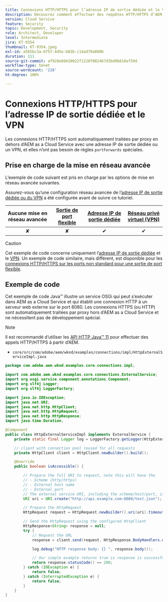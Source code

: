 ```yaml
---
title: Connexions HTTP/HTTPS pour l’adresse IP de sortie dédiée et le VPN
description: Découvrez comment effectuer des requêtes HTTP/HTTPS d’AEM as a Cloud Service vers des services web externes s’exécutant pour une adresse IP de sortie dédiée et un VPN.
version: Cloud Service
feature: Security
topic: Development, Security
role: Architect, Developer
level: Intermediate
jira: KT-9354
thumbnail: KT-9354.jpeg
exl-id: a565bc3a-675f-4d5e-b83b-c14ad70a800b
duration: 111
source-git-commit: af928e60410022f12207082467d3bd9b818af59d
workflow-type: tm+mt
source-wordcount: '228'
ht-degree: 100%

---
```


# Connexions HTTP/HTTPS pour l’adresse IP de sortie dédiée et le VPN

Les connexions HTTP/HTTPS sont automatiquement traitées par proxy en dehors d’AEM as a Cloud Service avec une adresse IP de sortie dédiée ou un VPN, et elles n’ont pas besoin de règles `portForwards` spéciales.

## Prise en charge de la mise en réseau avancée

L’exemple de code suivant est pris en charge par les options de mise en réseau avancée suivantes.

Assurez-vous qu’une configuration réseau avancée de l’[adresse IP de sortie dédiée ou du VPN](../advanced-networking.md#advanced-networking) a été configurée avant de suivre ce tutoriel.

| Aucune mise en réseau avancée | [Sortie de port flexible](../flexible-port-egress.md) | [Adresse IP de sortie dédiée](../dedicated-egress-ip-address.md) | [Réseau privé virtuel (VPN)](../vpn.md) |
|:-----:|:-----:|:------:|:---------:|
| ✘ | ✘ | ✔ | ✔ |

>[!CAUTION]
>
> Cet exemple de code concerne uniquement l’[adresse IP de sortie dédiée](../dedicated-egress-ip-address.md) et le [VPN](../vpn.md). Un exemple de code similaire, mais différent, est disponible pour les [connexions HTTP/HTTPS sur les ports non standard pour une sortie de port flexible](./http-on-non-standard-ports-flexible-port-egress.md).

## Exemple de code

Cet exemple de code Java™ illustre un service OSGi qui peut s’exécuter dans AEM as a Cloud Service et qui établit une connexion HTTP à un serveur web externe sur le port 8080. Les connexions HTTPS (ou HTTP) sont automatiquement traitées par proxy hors d’AEM as a Cloud Service et ne nécessitent pas de développement spécial.

>[!NOTE]
> Il est recommandé d’utiliser les [API HTTP Java™ 11](https://docs.oracle.com/en/java/javase/11/docs/api/java.net.http/java/net/http/package-summary.html) pour effectuer des appels HTTP/HTTPS à partir d’AEM.

+ `core/src/com/adobe/aem/wknd/examples/connections/impl/HttpExternalServiceImpl.java`

```java
package com.adobe.aem.wknd.examples.core.connections.impl;

import com.adobe.aem.wknd.examples.core.connections.ExternalService;
import org.osgi.service.component.annotations.Component;
import org.slf4j.Logger;
import org.slf4j.LoggerFactory;

import java.io.IOException;
import java.net.URI;
import java.net.http.HttpClient;
import java.net.http.HttpRequest;
import java.net.http.HttpResponse;
import java.time.Duration;

@Component
public class HttpExternalServiceImpl implements ExternalService {
    private static final Logger log = LoggerFactory.getLogger(HttpExternalServiceImpl.class);

    // client with connection pool reused for all requests
    private HttpClient client = HttpClient.newBuilder().build();

    @Override
    public boolean isAccessible() {

        // Prepare the full URI to request, note this will have the
        // - Scheme (http/https)
        // - External host name
        // - External port
        // The external service URI, including the scheme/host/port, is defined in code, rather than in Cloud Manager portForwards rules.
        URI uri = URI.create("http://api.example.com:8080/test.json");

        // Prepare the HttpRequest
        HttpRequest request = HttpRequest.newBuilder().uri(uri).timeout(Duration.ofSeconds(2)).build();

        // Send the HttpRequest using the configured HttpClient
        HttpResponse<String> response = null;
        try {
            // Request the URL
            response = client.send(request, HttpResponse.BodyHandlers.ofString());

            log.debug("HTTP response body: {} ", response.body());

            // Our simple example returns true is response is successful! (200 status code)
            return response.statusCode() == 200;
        } catch (IOException e) {
            return false;
        } catch (InterruptedException e) {
            return false;
        }
    }
}
```
